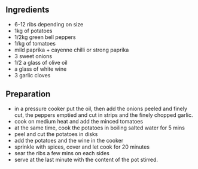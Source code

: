 ## Ingredients  ##


* 6-12 ribs depending on size
* 1kg of potatoes
* 1/2kg green bell peppers
* 1/kg of tomatoes
* mild paprika + cayenne chilli or strong paprika
* 3 sweet onions
* 1/2 a glass of olive oil
* a glass of white wine
* 3 garlic cloves

## Preparation  ##

* in a pressure cooker put the oil, then add the onions peeled and finely cut, the peppers emptied and cut in strips and the finely chopped garlic.
* cook on medium heat and add the minced tomatoes
* at the same time, cook the potatoes in boiling salted water for 5 mins
* peel and cut the potatoes in disks
* add the potatoes and the wine in the cooker
* sprinkle with spices, cover and let cook for 20 minutes
* sear the ribs a few mins on each sides
* serve at the last minute with the content of the pot stirred.
